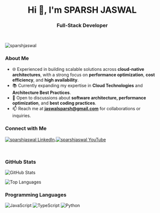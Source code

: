 <h1 align="center">Hi 👋, I'm SPARSH JASWAL</h1>
<h3 align="center"><b>Full-Stack Developer</b></h3>
<br/>
<p align="left">
  <img src="https://komarev.com/ghpvc/?username=sparshjaswal&label=Visitor+Number&style=for-the-badge" alt="sparshjaswal"/>
</p>

### About Me
- 🌐 Experienced in building scalable solutions across **cloud-native architectures**, with a strong focus on **performance optimization**, **cost efficiency**, and **high availability**.
- 📚 Currently expanding my expertise in **Cloud Technologies** and **Architecture Best Practices**.
- 💬 Open to discussions about **software architecture, performance optimization**, and **best coding practices**.
- 📫 Reach me at **<a href="mailto:jaswalsparsh@gmail.com">jaswalsparsh@gmail.com</a>** for collaborations or inquiries.

### Connect with Me
<p align="left">
  <a href="https://linkedin.com/in/sparshjaswal" target="_blank" rel="noopener noreferrer">
    <img align="center" src="https://img.shields.io/badge/LinkedIn-0077B5?style=for-the-badge&logo=linkedin&logoColor=white" alt="sparshjaswal LinkedIn" />
  </a>
  <a href="https://www.youtube.com/channel/UC_7eIlO6E0Y6GwwzjGzQJ9g" target="_blank" rel="noopener noreferrer">
    <img align="center" src="https://img.shields.io/badge/YouTube-FF0000?style=for-the-badge&logo=youtube&logoColor=white" alt="sparshjaswal YouTube" />
  </a>
</p>
<br/>

### GitHub Stats
![GitHub Stats](https://github-readme-stats.vercel.app/api?username=sparshjaswal&show_icons=true&locale=en)

![Top Languages](https://github-readme-stats.vercel.app/api/top-langs?username=sparshjaswal&show_icons=true&locale=en&layout=compact)

### Programming Languages
![JavaScript](https://img.shields.io/badge/-JavaScript-F7DF1E?style=flat-square&logo=javascript&logoColor=black)
![TypeScript](https://img.shields.io/badge/-TypeScript-007ACC?style=flat-square&logo=typescript&logoColor=white)
![Python](https://img.shields.io/badge/-Python-3776AB?style=flat-square&logo=python&logoColor=white)
